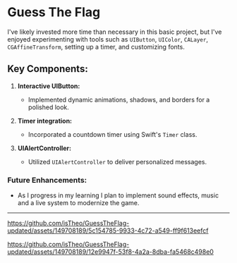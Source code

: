 # Guess The Flag

I've likely invested more time than necessary in this basic project, but I've enjoyed experimenting with tools such as `UIButton`, `UIColor`, `CALayer`, `CGAffineTransform`, setting up a timer, and customizing fonts.

## Key Components:

1. **Interactive UIButton:**
   - Implemented dynamic animations, shadows, and borders for a polished look.

2. **Timer integration:**
   - Incorporated a countdown timer using Swift's `Timer` class.

3. **UIAlertController:**
   - Utilized `UIAlertController` to deliver personalized messages.
 


### Future Enhancements:
- As I progress in my learning I plan to implement sound effects, music and a live system to modernize the game.


---




https://github.com/isTheo/GuessTheFlag-updated/assets/149708189/5c154785-9933-4c72-a549-ff9f613eefcf




https://github.com/isTheo/GuessTheFlag-updated/assets/149708189/12e9947f-53f8-4a2a-8dba-fa5468c498e0








